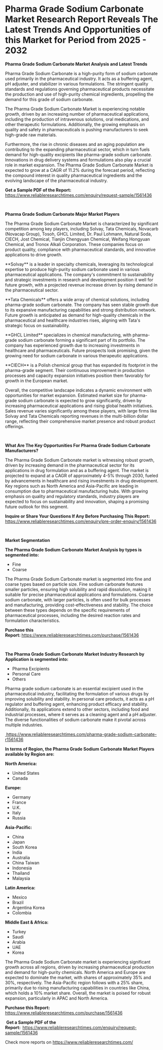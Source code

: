<p><h1>Pharma Grade Sodium Carbonate Market Research Report Reveals The Latest Trends And Opportunities of this Market for Period from 2025 - 2032</h1></p><p><strong>Pharma Grade Sodium Carbonate Market Analysis and Latest Trends</strong></p>
<p><p>Pharma Grade Sodium Carbonate is a high-purity form of sodium carbonate used primarily in the pharmaceutical industry. It acts as a buffering agent, pH adjuster, and stabilizer in various formulations. The stringent quality standards and regulations governing pharmaceutical products necessitate the production and use of high-purity chemical ingredients, propelling the demand for this grade of sodium carbonate.</p><p>The Pharma Grade Sodium Carbonate Market is experiencing notable growth, driven by an increasing number of pharmaceutical applications, including the production of intravenous solutions, oral medications, and other therapeutic formulations. Additionally, the growing emphasis on quality and safety in pharmaceuticals is pushing manufacturers to seek high-grade raw materials.</p><p>Furthermore, the rise in chronic diseases and an aging population are contributing to the expanding pharmaceutical sector, which in turn fuels demand for high-quality excipients like pharma-grade sodium carbonate. Innovations in drug delivery systems and formulations also play a crucial role in market expansion. The Pharma Grade Sodium Carbonate Market is expected to grow at a CAGR of 11.2% during the forecast period, reflecting the compound interest in quality pharmaceutical ingredients and the evolving landscape of the pharmaceutical industry.</p></p>
<p><strong>Get a Sample PDF of the Report:&nbsp;</strong> <a href="https://www.reliableresearchtimes.com/enquiry/request-sample/1561436?utm_campaign=3554&utm_medium=2&utm_source=Github&utm_content=ia&utm_term=02042025&utm_id=pharma-grade-sodium-carbonate">https://www.reliableresearchtimes.com/enquiry/request-sample/1561436</a></p>
<p>&nbsp;</p>
<p><strong>Pharma Grade Sodium Carbonate Major Market Players</strong></p>
<p><p>The Pharma Grade Sodium Carbonate Market is characterized by significant competition among key players, including Solvay, Tata Chemicals, Novacarb (Novacap Group), Tosoh, GHCL Limited, Dr. Paul Lohmann, Natural Soda, CIECH, Jost Chemical, Tianjin Chengyuan Chemical, Weifang Hongyuan Chemical, and Tronox Alkali Corporation. These companies focus on product quality, compliance with pharmaceutical standards, and innovative applications to drive growth.</p><p>**Solvay** is a leader in specialty chemicals, leveraging its technological expertise to produce high-purity sodium carbonate used in various pharmaceutical applications. The company's commitment to sustainability and strategic investments in research and development position it well for future growth, with a projected revenue increase driven by rising demand in the pharmaceutical sector.</p><p>**Tata Chemicals** offers a wide array of chemical solutions, including pharma-grade sodium carbonate. The company has seen stable growth due to its expansive manufacturing capabilities and strong distribution network. Future growth is anticipated as demand for high-quality chemicals in the pharmaceutical and healthcare industries rises, aligning with Tata's strategic focus on sustainability.</p><p>**GHCL Limited** specializes in chemical manufacturing, with pharma-grade sodium carbonate forming a significant part of its portfolio. The company has experienced growth due to increasing investments in healthcare and pharmaceuticals. Future prospects look promising, given the growing need for sodium carbonate in various therapeutic applications.</p><p>**CIECH** is a Polish chemical group that has expanded its footprint in the pharma-grade segment. Their continuous improvement in production processes and capacity expansion initiatives position them favorably for growth in the European market.</p><p>Overall, the competitive landscape indicates a dynamic environment with opportunities for market expansion. Estimated market size for pharma-grade sodium carbonate is expected to grow significantly, driven by increasing pharmaceutical applications and rising global health initiatives. Sales revenue varies significantly among these players, with large firms like Solvay and Tata Chemicals reporting revenues in the multi-billion dollar range, reflecting their comprehensive market presence and robust product offerings.</p></p>
<p>&nbsp;</p>
<p><strong>What Are The Key Opportunities For Pharma Grade Sodium Carbonate Manufacturers?</strong></p>
<p><p>The Pharma Grade Sodium Carbonate market is witnessing robust growth, driven by increasing demand in the pharmaceutical sector for its applications in drug formulation and as a buffering agent. The market is projected to expand at a CAGR of approximately 4-5% through 2030, fueled by advancements in healthcare and rising investments in drug development. Key regions such as North America and Asia-Pacific are leading in consumption due to pharmaceutical manufacturing hubs. With growing emphasis on quality and regulatory standards, industry players are expected to focus on sustainability and innovation, shaping a promising future outlook for this segment.</p></p>
<p><strong>Inquire or Share Your Questions If Any Before Purchasing This Report:</strong> <a href="https://www.reliableresearchtimes.com/enquiry/pre-order-enquiry/1561436?utm_campaign=3554&utm_medium=2&utm_source=Github&utm_content=ia&utm_term=02042025&utm_id=pharma-grade-sodium-carbonate">https://www.reliableresearchtimes.com/enquiry/pre-order-enquiry/1561436</a></p>
<p>&nbsp;</p>
<p><strong>Market Segmentation</strong></p>
<p><strong>The Pharma Grade Sodium Carbonate Market Analysis by types is segmented into:</strong></p>
<p><ul><li>Fine</li><li>Coarse</li></ul></p>
<p><p>The Pharma Grade Sodium Carbonate market is segmented into fine and coarse types based on particle size. Fine sodium carbonate features smaller particles, ensuring high solubility and rapid dissolution, making it suitable for precise pharmaceutical applications and formulations. Coarse sodium carbonate, with larger particles, is often used for bulk processes and manufacturing, providing cost-effectiveness and stability. The choice between these types depends on the specific requirements of pharmaceutical processes, including the desired reaction rates and formulation characteristics.</p></p>
<p><strong>Purchase this Report:&nbsp;</strong><a href="https://www.reliableresearchtimes.com/purchase/1561436?utm_campaign=3554&utm_medium=2&utm_source=Github&utm_content=ia&utm_term=02042025&utm_id=pharma-grade-sodium-carbonate">https://www.reliableresearchtimes.com/purchase/1561436</a></p>
<p>&nbsp;</p>
<p><strong>The Pharma Grade Sodium Carbonate Market Industry Research by Application is segmented into:</strong></p>
<p><ul><li>Pharma Excipients</li><li>Personal Care</li><li>Others</li></ul></p>
<p><p>Pharma grade sodium carbonate is an essential excipient used in the pharmaceutical industry, facilitating the formulation of various drugs by improving solubility and stability. In personal care products, it acts as a pH regulator and buffering agent, enhancing product efficacy and stability. Additionally, its applications extend to other sectors, including food and industrial processes, where it serves as a cleaning agent and a pH adjuster. The diverse functionalities of sodium carbonate make it pivotal across multiple industries.</p></p>
<p><a href="https://www.reliableresearchtimes.com/pharma-grade-sodium-carbonate-r1561436?utm_campaign=3554&utm_medium=2&utm_source=Github&utm_content=ia&utm_term=02042025&utm_id=pharma-grade-sodium-carbonate">&nbsp;https://www.reliableresearchtimes.com/pharma-grade-sodium-carbonate-r1561436</a></p>
<p><strong>In terms of Region, the Pharma Grade Sodium Carbonate Market Players available by Region are:</strong></p>
<p>
    <p> <strong> North America: </strong>
        <ul>
            <li>United States</li>
            <li>Canada</li>
        </ul>
        </p> 
    <p> <strong> Europe: </strong>
        <ul>
            <li>Germany</li>
            <li>France</li>
            <li>U.K.</li>
            <li>Italy</li>
            <li>Russia</li>
        </ul>
        </p> 
    <p> <strong> Asia-Pacific: </strong>
        <ul>
            <li>China</li>
            <li>Japan</li>
            <li>South Korea</li>
            <li>India</li>
            <li>Australia</li>
            <li>China Taiwan</li>
            <li>Indonesia</li>
            <li>Thailand</li>
            <li>Malaysia</li>
        </ul>
        </p> 
    <p> <strong> Latin America: </strong>
        <ul>
            <li>Mexico</li>
            <li>Brazil</li>
            <li>Argentina Korea</li>
            <li>Colombia</li>
        </ul>
        </p> 
    <p> <strong> Middle East & Africa: </strong>
        <ul>
            <li>Turkey</li>
            <li>Saudi</li>
            <li>Arabia</li>
            <li>UAE</li>
            <li>Korea</li>
        </ul>
    </p>
    </p>
<p><p>The Pharma Grade Sodium Carbonate market is experiencing significant growth across all regions, driven by increasing pharmaceutical production and demand for high-purity chemicals. North America and Europe are expected to dominate the market, with shares of approximately 35% and 30%, respectively. The Asia-Pacific region follows with a 25% share, primarily due to rising manufacturing capabilities in countries like China, which holds a 10% market share. Overall, the market is poised for robust expansion, particularly in APAC and North America.</p></p>
<p><strong>Purchase this Report: </strong><a href="https://www.reliableresearchtimes.com/purchase/1561436?utm_campaign=3554&utm_medium=2&utm_source=Github&utm_content=ia&utm_term=02042025&utm_id=pharma-grade-sodium-carbonate">https://www.reliableresearchtimes.com/purchase/1561436</a></p>
<p>&nbsp;<strong>Get a Sample PDF of the Report:&nbsp;&nbsp;</strong><a href="https://www.reliableresearchtimes.com/enquiry/request-sample/1561436?utm_campaign=3554&utm_medium=2&utm_source=Github&utm_content=ia&utm_term=02042025&utm_id=pharma-grade-sodium-carbonate">https://www.reliableresearchtimes.com/enquiry/request-sample/1561436</a></p>
<p><strong></strong></p>
<p>Check more reports on <a href="https://www.reliableresearchtimes.com/?utm_campaign=3554&utm_medium=2&utm_source=Github&utm_content=ia&utm_term=02042025&utm_id=pharma-grade-sodium-carbonate">https://www.reliableresearchtimes.com/</a></p>